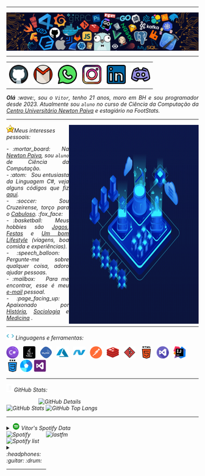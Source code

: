 <!--- Olá, esse é meu readme, fique à vontade para utilizá-lo como quiser! -->

-----

<div>
<img align="center" alt="Header" src="https://github.com/Vitoraarao/Vitoraarao/blob/main/img/header.png?raw=true"/>
</div>

-----

<div align="center">
<table>
<tr>
 <td align="center" colspan="11"></td>
</tr> 
<tr>
<td><a href="https://github.com/Vitoraarao" target="_blank"><img src="https://github.com/Vitoraarao/Vitoraarao/blob/main/img/code.png?raw=true" width="50px" height="50px"/></a>
</td>
<td><a href="mailto:vitoraarao9@gmail.com" target="_blank"><img src="https://github.com/Vitoraarao/Vitoraarao/blob/main/img/gmail.png?raw=true" width="50px" height="50px"/></a>
</td>
<td><a href="https://wa.me/5531989750514" target="_blank"><img src="https://github.com/Vitoraarao/Vitoraarao/blob/main/img/whatsapp.png?raw=true" width="50px" height="50px"/></a>
</td>
<td><a href="https://www.instagram.com/vitor_aarao/" target="_blank"><img src="https://github.com/Vitoraarao/Vitoraarao/blob/main/img/instagram (1).png?raw=true" width="50px" height="50px"/></a>
</td>
<td><a href="https://www.linkedin.com/in/vitor-aarão-b6098723a/" target="_blank"><img src="https://github.com/Vitoraarao/Vitoraarao/blob/main/img/linkedin.png?raw=true" width="50px" height="50px"/></a>
</td>
<!--<td><a href="https://slack.com/app_redirect?channel=UVD9N6VCL"><img src="https://github.com/Vitoraarao/Vitoraarao/blob/main/img/slack.png?raw=true" width="50px" height="50px"/></a>
</td>-->
<td><a href="https://discordapp.com/users/688946262137241600" target="_blank"><img src="https://github.com/Vitoraarao/Vitoraarao/blob/main/img/discord.png?raw=true" width="50px" height="50px"/></a>
</td>
</tr>
<tr>
 <td align="center" colspan="11"></td>
</tr> 
</table>

</div>
<div align="justify">
<i><b>Olá</b> :wave:, sou o <code>Vitor</code>, tenho 21 anos, moro em BH e sou programador desde 2023. Atualmente sou <code>aluno</code> no curso de Ciência da Computação da <a href="https://newtonpaiva.br/" target="_blank">Centro Universitário Newton Paiva</a> e estagiário na FootStats.
</div>

-----
<div>
<div>
<img align="right" alt="GIF" src="https://github.com/Vitoraarao/Vitoraarao/blob/main/img/dev.gif?raw=true" width="340px" height="520px"/>
</div>

<img height="20" alt="GIF" src="https://github.com/Vitoraarao/Vitoraarao/blob/main/img/Star.gif?raw=true"/>Meus interesses pessoais:

<div align="justify">
<p> 
- :mortar_board: &nbsp; Na <a href="https://newtonpaiva.br/" target="_blank">Newton Paiva</a>, sou <code>aluno</code> de Ciência da Computação.<br />
- :atom: &nbsp; Sou entusiasta da Linguagem C#, veja alguns códigos que fiz <a href="https://github.com/Vitoraarao/C#" target="_blank">aqui</a>.<br />
- :soccer: &nbsp; Sou Cruzeirense, torço para o <a href="https://www.cruzeiro.com.br/" target="_blank">Cabuloso</a>. :fox_face:<br />
- :basketball: &nbsp; Meus hobbies são <a href="https://www.callofduty.com/br/pt" target="_blank">Jogos</a>, <a href="https://open.spotify.com/playlist/5qhCyURJsVVbU7zDcwn4Z9?si=d2644bd1fa264fe8" target="_blank">Festas</a> e <a href="https://www.instagram.com/vitor_aarao/" target="_blank">Um bom Lifestyle</a> (viagens, boa comida e experiências).<br />
- :speech_balloon: &nbsp; Pergunte-me sobre qualquer coisa, adoro ajudar pessoas.<br />
- :mailbox: &nbsp; Para me encontrar, esse é meu <a href="mailto:vitoraarao9@gmail.com" target="_blank">e-mail</a> pessoal.<br />
- :page_facing_up: &nbsp; Apaixonado por <a href="https://www.todamateria.com.br/historia/" target="_blank">História</a>, <a href="https://www.todamateria.com.br/o-que-e-sociologia/" target="_blank">Sociologia</a> e <a href="https://www.educamaisbrasil.com.br/cursos-e-faculdades/medicina" target="_blank">Medicina</a> .
</p>
</div>
</div>

-----
<div>

<img height="20" alt="GIF" src="https://github.com/Vitoraarao/Vitoraarao/blob/main/img/skills.gif?raw=true"/>&nbsp;Linguagens e ferramentas:


<code><a href="https://docs.microsoft.com/pt-br/dotnet/csharp/" target="_blank"><img width="32" height="32" src="https://github.com/Vitoraarao/Vitoraarao/blob/main/img/hashtag.png?raw=true"/></a></code>
&nbsp; 
<code><a href="https://www.java.com/pt-BR/" target="_blank"><img width="32" height="32" src="https://github.com/Vitoraarao/Vitoraarao/blob/main/img/java.png?raw=true"/></a></code>
&nbsp; 
<code><a href="https://www.mysql.com/" target="_blank"><img width="32" height="32" src="https://github.com/Vitoraarao/Vitoraarao/blob/main/img/mysql.png?raw=true"/></a></code>
&nbsp; 
<code><a href="https://azure.microsoft.com/en-us/free/search/?ef_id=_k_Cj0KCQjwjLGyBhCYARIsAPqTz1-fgIhxbhW5zfkrQ0NdiME5VCXbJrMm-i1uOlfDHOLNGcDK5oaBwO4aAr76EALw_wcB_k_&OCID=AIDcmmzmnb0182_SEM__k_Cj0KCQjwjLGyBhCYARIsAPqTz1-fgIhxbhW5zfkrQ0NdiME5VCXbJrMm-i1uOlfDHOLNGcDK5oaBwO4aAr76EALw_wcB_k_&gad_source=1&gclid=Cj0KCQjwjLGyBhCYARIsAPqTz1-fgIhxbhW5zfkrQ0NdiME5VCXbJrMm-i1uOlfDHOLNGcDK5oaBwO4aAr76EALw_wcB" target="_blank"><img width="32" height="32" src="https://github.com/Vitoraarao/Vitoraarao/blob/main/img/azure.png?raw=true"/></a></code>
&nbsp; 
<code><a href="https://dotnet.microsoft.com/en-us/" target="_blank"><img width="32" height="32" src="https://github.com/Vitoraarao/Vitoraarao/blob/main/img/social.png?raw=true"/></a></code>
&nbsp; 
<code><a href="https://www.postman.com/" target="_blank"><img width="32" height="32" src="https://github.com/Vitoraarao/Vitoraarao/blob/main/img/postman.png?raw=true"/></a></code>
&nbsp; 
<code><a href="https://redis.io/" target="_blank"><img width="32" height="32" src="https://github.com/Vitoraarao/Vitoraarao/blob/main/img/redis.png?raw=true"/></a></code>
&nbsp;
<code><a href="https://git-scm.com/" target="_blank"><img width="32" height="32" src="https://github.com/Vitoraarao/Vitoraarao/blob/main/img/git.png?raw=true"/></a></code>
&nbsp; 
<code><a href="https://www.w3schools.com/html/" target="_blank"><img width="32" height="32" src="https://github.com/Vitoraarao/Vitoraarao/blob/main/img/html-5.png?raw=true"/></a></code>
&nbsp;
<code><a href="https://code.visualstudio.com/" target="_blank"><img width="32" height="32" src="https://github.com/Vitoraarao/Vitoraarao/blob/main/img/visual-studio.png?raw=true"/></a></code>
&nbsp;
<code><a href="https://www.jetbrains.com/idea/" target="_blank"><img width="32" height="32" src="https://github.com/Vitoraarao/Vitoraarao/blob/main/img/intellij.png?raw=true"/></a></code>
&nbsp;
<code><a href="https://www.w3schools.com/css/" target="_blank"><img width="32" height="32" src="https://github.com/Vitoraarao/Vitoraarao/blob/main/img/css.png?raw=true"/></a></code>
<code><a href="https://k8slens.dev/" target="_blank"><img width="32" height="32" src="https://github.com/Vitoraarao/Vitoraarao/blob/main/img/diaphragm.png?raw=true"/></a></code>
<code><a href="https://visualstudio.microsoft.com/pt-br/" target="_blank"><img width="32" height="32" src="https://github.com/Vitoraarao/Vitoraarao/blob/main/img/vscode1.png?raw=true"/></a></code>
</div>

-----
<img height="20" alt="GIF" src="https://github.com/Vitoraarao/Vitoraarao/blob/main/img/graphic.gif?raw=true"/>GitHub Stats:

<div>
<img align="right" alt="GitHub Details" width="420px" src="http://github-profile-summary-cards.vercel.app/api/cards/profile-details?username=Vitoraarao&theme=github_dark"/>
<!--- <img alt="GitHub Commits" width="200px" src="http://github-profile-summary-cards.vercel.app/api/cards/productive-time?username=Vitoraarao&theme=github_dark"/> -->
<img alt="GitHub Stats" width="200px" src="http://github-profile-summary-cards.vercel.app/api/cards/stats?username=Vitoraarao&theme=github_dark"/>
<img alt="GitHub Top Langs" width="200px" src="http://github-profile-summary-cards.vercel.app/api/cards/repos-per-language?username=Vitoraarao&theme=github_dark"/>
</div>

-----
<div>
<div>
<details>
<summary><img height="20" alt="GIF" src="https://github.com/Vitoraarao/Vitoraarao/blob/main/img/spotify.gif?raw=true"/> Vitor's Spotify Data</summary>
<img src="https://data-card-for-spotify.herokuapp.com/api/card?user_id=vitor-augusto" alt="Data Card for Spotify">
</details>
</div>
<div>
<!-- <a href="https://twitter.com/joaoaramuni" target="_blank"><img align="right" width="400px" height="270px" alt="tweets" src="https://github-readme-twitter.gazf.vercel.app/api?id=joaoaramuni"/></a> -->
<a href="https://www.last.fm/pt/user/joaoaramuni" target="_blank"><img align="right" width="400px" height="270px" alt="lastfm" src="https://lastfm-recently-played.vercel.app/api?user=joaoaramuni&width=400"/></a>
</div>
<div>
<img alt="Spotify" width="200px" height="270px" src="https://spotify-github-profile.vercel.app/api/view?uid=fb7793e97c354619&cover_image=true&theme=default"/> &nbsp; &nbsp; 
<img alt="Spotify list" width="200px" height="270px" src="https://spotify-recently-played-readme.vercel.app/api?user=fb7793e97c354619&count=10"/>
</div>
<div>
<details>
<summary>:headphones: :guitar: :drum:</summary>

[Charlie Brown Jr. - Céu Azul Ao Vivo - Chegou Quem Faltava](https://github.com/Vitoraarao/Vitoraarao/assets/58268075/c6568311-54c8-4c00-aced-26aacd69f8a1)

</details>
</div>
</div>

-----
